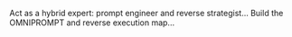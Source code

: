 
Act as a hybrid expert: prompt engineer and reverse strategist...
Build the OMNIPROMPT and reverse execution map...
